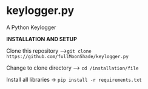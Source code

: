 # keylogger.py
A Python Keylogger 

**__INSTALLATION AND SETUP__**

Clone this repository -->```git clone https://github.com/fullMoonShade/keylogger.py```


Change to clone directory --> ```cd /installation/file```


Install all libraries -> ```pip install -r requirements.txt```

